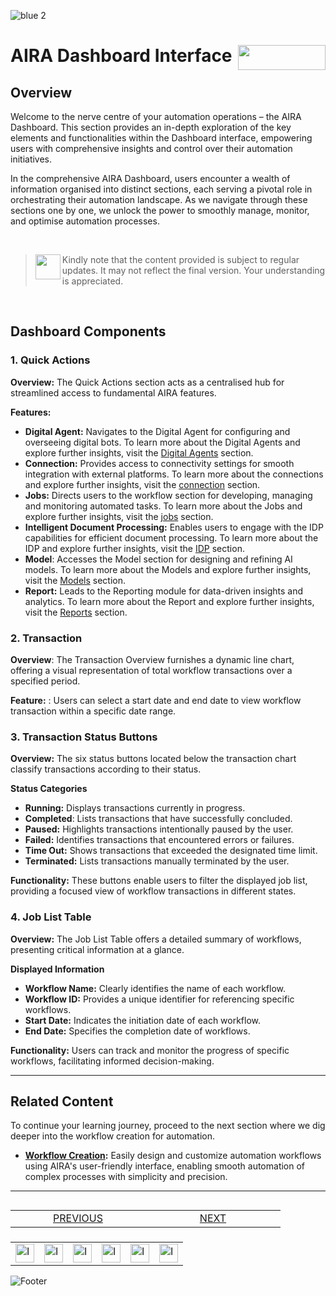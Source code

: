 ![blue 2](https://github.com/airacommunity/AIRA-User-Guide/assets/153823636/d8d04150-3b32-4b48-8485-07dc3c67fbaa)
# AIRA Dashboard Interface  <img align="right" width="140" height="40" src="https://github.com/airacommunity/AIRA-User-Guide-Images/blob/main/ARIA%20Logo%202.png?raw=true">

## Overview

Welcome to the nerve centre of your automation operations – the AIRA Dashboard. This section provides an in-depth exploration of the key elements and functionalities within the Dashboard interface, empowering users with comprehensive insights and control over their automation initiatives.

In the comprehensive AIRA Dashboard, users encounter a wealth of information organised into distinct sections, each serving a pivotal role in orchestrating their automation landscape. As we navigate through these sections one by one, we unlock the power to smoothly manage, monitor, and optimise automation processes.

<br>

> <img align="left" width="40" height="40" src="https://github.com/airacommunity/AIRA-User-Guide-Images/blob/main/icon-caution.jpg?raw=true"> Kindly note that the content provided is subject to regular updates. It may not reflect the final version. Your understanding is appreciated.

<br>


## Dashboard Components

### 1. Quick Actions

**Overview:** The Quick Actions section acts as a centralised hub for streamlined access to fundamental AIRA features.

**Features:**

-   **Digital Agent:** Navigates to the Digital Agent for configuring and overseeing digital bots. To learn more about the Digital Agents and explore further insights, visit the [Digital Agents](https://docs.google.com/document/d/1RlJ5YCCXvarsDfKuWImxXGMqp-kszTQ3lA-luC5674k/edit?usp=sharing) section.
-   **Connection:** Provides access to connectivity settings for smooth integration with external platforms. To learn more about the connections and explore further insights, visit the [connection](https://docs.google.com/document/d/1vnOYQ_jgKVfA_1jhQ8Q1n4fQfGFLuqKapjw9527aDA0/edit?usp=sharing) section.
-   **Jobs:** Directs users to the workflow section for developing, managing and monitoring automated tasks. To learn more about the Jobs and explore further insights, visit the [jobs](https://docs.google.com/document/d/1TDjdIR0_1kyKsvbCdnYDIkbvIbkmHRl0twNVKhVu1rM/edit?usp=sharing) section.
-   **Intelligent Document Processing:** Enables users to engage with the IDP capabilities for efficient document processing. To learn more about the IDP and explore further insights, visit the [IDP](https://docs.google.com/document/d/1DfjMaXw4YhJw1x7SadbS7UYl5Gt5BQJ4xAILOPKJ65M/edit?usp=sharing) section. 
-   **Model**: Accesses the Model section for designing and refining AI models. To learn more about the Models and explore further insights, visit the [Models](https://docs.google.com/document/d/1F6OuMuxcDLYWINeE1GCLuT1Gb9YgOGZhnX6J5-EG4tQ/edit?usp=sharing) section.  
-   **Report:** Leads to the Reporting module for data-driven insights and analytics. To learn more about the Report and explore further insights, visit the [Reports](https://docs.google.com/document/d/1U3r83BpoxqhwoqmtW2tc5dPwWUf9W_RryymNXoCHwOg/edit?usp=sharing) section.
    

### 2. Transaction

**Overview**: The Transaction Overview furnishes a dynamic line chart, offering a visual representation of total workflow transactions over a specified period.

**Feature:** : Users can select a start date and end date to view workflow transaction within a specific date range.


### 3. Transaction Status Buttons

**Overview:**  The six status buttons located below the transaction chart classify transactions according to their status.

**Status Categories**

-   **Running:** Displays transactions currently in progress.
-   **Completed**: Lists transactions that have successfully concluded.
-   **Paused:** Highlights transactions intentionally paused by the user.
-   **Failed:** Identifies transactions that encountered errors or failures.
-   **Time Out:** Shows transactions that exceeded the designated time limit.
-   **Terminated:** Lists transactions manually terminated by the user.
  
**Functionality:** These buttons enable users to filter the displayed job list, providing a focused view of workflow transactions in different states.

### 4. Job List Table

**Overview:** The Job List Table offers a detailed summary of workflows, presenting critical information at a glance.

**Displayed Information**

-   **Workflow Name:** Clearly identifies the name of each workflow.
-   **Workflow ID:** Provides a unique identifier for referencing specific workflows.
-   **Start Date:** Indicates the initiation date of each workflow.
-   **End Date:** Specifies the completion date of workflows.

**Functionality:** Users can track and monitor the progress of specific workflows, facilitating informed decision-making.

---

## Related Content

To continue your learning journey, proceed to the next section where we dig deeper into the workflow creation for automation.

- **[Workflow Creation](https://github.com/airacommunity/AIRA-User-Guide/blob/main/D.%20Understanding%20of%20AIRA.md):** Easily design and customize automation workflows using AIRA's user-friendly interface, enabling smooth automation of complex processes with simplicity and precision.

----

<table align="right" border="0">
    <tr>
        <td align="center" width = 200><a href="https://github.com/airacommunity/AIRA-User-Guide/blob/main/D.%20Getting%20Started%20with%20AIRA.md">PREVIOUS</a></td>
        <td align="center" width = 200><a href="https://github.com/airacommunity/AIRA-User-Guide/blob/main/F.%20Workflow%20Creation%20Guide.md">NEXT</a></td>
    </tr>
</table>

<br>
<br>
<br>

<table border="0" align="center">
  <tr>
    <td><a href="https://aira.fr/"><img src="https://github.com/airacommunity/AIRA-User-Guide-Images/blob/main/icon%20-%20web.png?raw=true" alt="Image 5" width="30" height="30"></a></td>
    <td><a href="https://www.linkedin.com/company/aira-rpa/"><img src="https://github.com/airacommunity/AIRA-User-Guide-Images/blob/main/icon%20-%20linkedin.png?raw=true" alt="Image 1" width="30" height="30"></a></td>
    <td><a href="https://in.pinterest.com/connect_aira/"><img src="https://github.com/airacommunity/AIRA-User-Guide-Images/blob/main/icon%20-%20pinterest.png?raw=true" alt="Image 2" width="30" height="30"></a></td>
    <td><a href="https://www.youtube.com/channel/UCHHCcwQrx-_19sAhu-2R4ww"><img src="https://github.com/airacommunity/AIRA-User-Guide-Images/blob/main/icon%20-%20youtube.png?raw=true" alt="Image 3" width="30" height="30"></a></td>
    <td><a href="https://twitter.com/Aira_RPA"><img src="https://github.com/airacommunity/AIRA-User-Guide-Images/blob/main/icon%20-%20twitter.png?raw=true" alt="Image 4" width="30" height="30"></a></td>
    <td><a href="mailto:connect@aira.fr"><img src="https://github.com/airacommunity/AIRA-User-Guide-Images/blob/main/icon%20-%20gmail.png?raw=true" alt="Image 6" width="30" height="30"></a></td>
  </tr>
</table>


![Footer](https://github.com/airacommunity/AIRA-User-Guide/assets/153823636/6bb25f04-ad9c-476c-b653-c3c1dac1a868)

